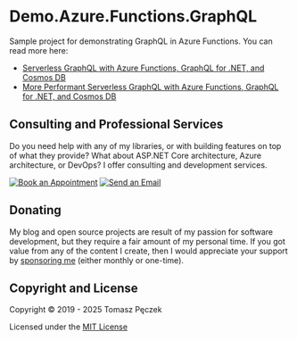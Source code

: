 # Demo.Azure.Functions.GraphQL

Sample project for demonstrating GraphQL in Azure Functions. You can read more here:

- [Serverless GraphQL with Azure Functions, GraphQL for .NET, and Cosmos DB](https://www.tpeczek.com/2019/05/serverless-graphql-with-azure-functions.html)
- [More Performant Serverless GraphQL with Azure Functions, GraphQL for .NET, and Cosmos DB](https://www.tpeczek.com/2020/05/more-performant-serverless-graphql-with.html)

## Consulting and Professional Services

Do you need help with any of my libraries, or with building features on top of what they provide? What about ASP.NET Core architecture, Azure architecture, or DevOps? I offer consulting and development services.

[![Book an Appointment](https://img.shields.io/badge/%20-Book%20an%20Appointment-%23006BFF?logo=calendly&logoColor=white&style=for-the-badge)](https://calendly.com/tpeczek/30min)
[![Send an Email](https://img.shields.io/badge/%20-Send%20an%20email-%23EA4335?logo=gmail&logoColor=white&style=for-the-badge)](mailto:tpeczek@gmail.com)

## Donating

My blog and open source projects are result of my passion for software development, but they require a fair amount of my personal time. If you got value from any of the content I create, then I would appreciate your support by [sponsoring me](https://github.com/sponsors/tpeczek) (either monthly or one-time).

## Copyright and License

Copyright © 2019 - 2025 Tomasz Pęczek

Licensed under the [MIT License](https://github.com/tpeczek/Demo.Azure.Functions.GraphQL/blob/master/LICENSE.md)
